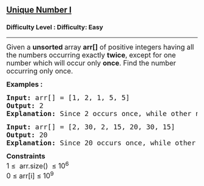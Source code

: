 <h2><a href="https://www.geeksforgeeks.org/problems/find-unique-number/1?_gl=1*1blkk69*_up*MQ..*_gs*MQ..&gclid=CjwKCAjwk43ABhBIEiwAvvMEB-JfKqmtVnX9cYWWYSPxIXOcaK5-Gep2wasuOm-96lIIUo5Y5OmdpxoCLx4QAvD_BwE">Unique Number I</a></h2><h3>Difficulty Level : Difficulty: Easy</h3><hr><div class="problems_problem_content__Xm_eO"><p><span style="font-size: 18px;">Given a&nbsp;<strong>unsorted&nbsp;</strong>array&nbsp;<strong>arr[]</strong>&nbsp;of positive integers having all the numbers occurring exactly <strong>twice</strong>, except&nbsp;for one number which will occur only <strong>once</strong>. Find the number occurring only once.</span></p>
<p><span style="font-size: 18px;"><strong>Examples :</strong></span></p>
<pre><span style="font-size: 18px;"><strong>Input: </strong>arr[] = [1, 2, 1, 5, 5]<strong>
Output: </strong>2
<strong>Explanation: </strong>Since 2 occurs once, while other numbers occur twice, 2 is the answer.</span></pre>
<pre><span style="font-size: 18px;"><strong>Input: </strong>arr[] = [2, 30, 2, 15, 20, 30, 15]
<strong>Output: </strong>20
<strong>Explanation: </strong>Since 20 occurs once, while other numbers occur twice, 20 is the answer.</span></pre>
<p><span style="font-size: 18px;"><strong>Constraints</strong><br>1 ≤&nbsp; arr.size()&nbsp; ≤ 10<sup>6</sup><br>0 ≤ arr[i] ≤ </span><span style="font-family: -apple-system, BlinkMacSystemFont, 'Segoe UI', Roboto, Oxygen, Ubuntu, Cantarell, 'Open Sans', 'Helvetica Neue', sans-serif; font-size: 18px;">10<sup>9</sup></span></p></div>